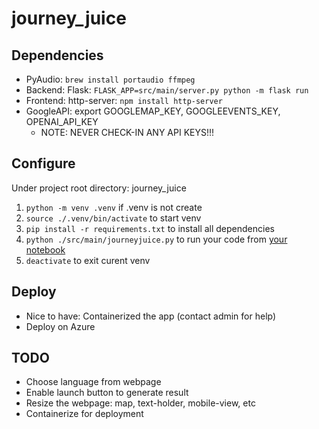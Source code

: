 # journey_juice

## Dependencies
- PyAudio: `brew install portaudio ffmpeg`
- Backend: Flask: `FLASK_APP=src/main/server.py python -m flask run`
- Frontend: http-server: `npm install http-server`
- GoogleAPI: export GOOGLEMAP_KEY, GOOGLEEVENTS_KEY, OPENAI_API_KEY
    - NOTE: NEVER CHECK-IN ANY API KEYS!!!

## Configure
Under project root directory: journey_juice
1. `python -m venv .venv` if .venv is not create
2. `source ./.venv/bin/activate` to start venv
3. `pip install -r requirements.txt` to install all dependencies
4. `python ./src/main/journeyjuice.py` to run your code from [your notebook](https://colab.research.google.com/drive/1pKlqC968zMQzcW0VMdK-RERfoSKJmgUi#scrollTo=wcJpfpg4R2hz)
5. `deactivate` to exit curent venv

## Deploy
- Nice to have: Containerized the app (contact admin for help)
- Deploy on Azure

## TODO
- Choose language from webpage
- Enable launch button to generate result
- Resize the webpage: map, text-holder, mobile-view, etc
- Containerize for deployment
